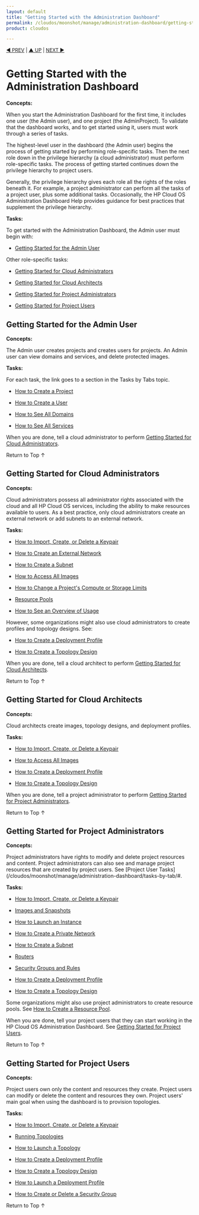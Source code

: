```yaml
---
layout: default
title: "Getting Started with the Administration Dashboard"
permalink: /cloudos/moonshot/manage/administration-dashboard/getting-started/
product: cloudos

---
```



<script> 

function PageRefresh { 
onLoad="window.refresh"
}

PageRefresh();

</script>


<p style="font-size: small;"> <a href="/cloudos/moonshot/manage/administration-dashboard/welcome/">&#9664; PREV</a> | <a href="/cloudos/moonshot/manage/administration-dashboard/">&#9650; UP</a> | <a href="/cloudos/moonshot/manage/administration-dashboard/topology-designs/">NEXT &#9654;</a> </p>

# Getting Started with the Administration Dashboard

**Concepts:**

When you start the Administration Dashboard for the first time, it includes one user (the Admin user), and one project (the AdminProject). 
To validate that the dashboard works, and to get started using it, users must work through a series of tasks.

The highest-level user in the dashboard (the Admin user) begins the process of getting started by performing role-specific tasks. 
Then the next role down in the privilege hierarchy (a cloud administrator) must perform role-specific tasks. The process of getting 
started continues down the privilege hierarchy to project users.

Generally, the privilege hierarchy gives each role all the rights of the roles beneath it. For example, a project administrator 
can perform all the tasks of a project user, plus some additional tasks. Occasionally, the HP Cloud OS Administration Dashboard Help 
provides guidance for best practices that supplement the privilege hierarchy.

**Tasks:**

To get started with the Administration Dashboard, the Admin user must begin with:

* [Getting Started for the Admin User](#getting-started-for-the-admin-user)

Other role-specific tasks:

* [Getting Started for Cloud Administrators](#getting-started-for-cloud-administrators) 

* [Getting Started for Cloud Architects](#getting-started-for-cloud-architects)

* [Getting Started for Project Administrators](#getting-started-for-project-administrators)

* [Getting Started for Project Users](#getting-started-for-project-users)




## Getting Started for the Admin User

**Concepts:**

The Admin user creates projects and creates users for projects. An Admin user can view domains and services, and delete protected images.

**Tasks:**

For each task, the link goes to a section in the Tasks by Tabs topic.    

* [How to Create a Project](/cloudos/moonshot/manage/administration-dashboard/tasks-by-tab/#how-to-create-a-project)

* [How to Create a User](/cloudos/moonshot/manage/administration-dashboard/tasks-by-tab/#how-to-create-a-user)

* [How to See All Domains](/cloudos/moonshot/manage/administration-dashboard/tasks-by-tab/#how-to-see-all-domains)

* [How to See All Services](/cloudos/moonshot/manage/administration-dashboard/tasks-by-tab/#how-to-see-all-services)

When you are done, tell a cloud administrator to perform [Getting Started for Cloud Administrators](#getting-started-for-cloud-administrators). 

<a href="#top" style="padding:14px 0px 14px 0px; text-decoration: none;"> Return to Top &#8593; </a>




## Getting Started for Cloud Administrators

**Concepts:**

Cloud administrators possess all administrator rights associated with the cloud and all HP Cloud OS services, 
including the ability to make resources available to users. As a best practice, only cloud administrators create an external network or add subnets to an external network.

**Tasks:**

* [How to Import, Create, or Delete a Keypair](/cloudos/moonshot/manage/administration-dashboard/tasks-by-tab/#how-to-import-create-or-delete-a-keypair)

* [How to Create an External Network](/cloudos/moonshot/manage/administration-dashboard/tasks-by-tab/#how-to-create-an-external-network)

* [How to Create a Subnet](/cloudos/moonshot/manage/administration-dashboard/tasks-by-tab/#how-to-create-a-subnet)

* [How to Access All Images](/cloudos/moonshot/manage/administration-dashboard/tasks-by-tab/#how-to-access-all-images)

* [How to Change a Project's Compute or Storage Limits](/cloudos/moonshot/manage/administration-dashboard/tasks-by-tab/#how-to-change-a-projects-compute-or-storage-limits)

* [Resource Pools](/cloudos/moonshot/manage/administration-dashboard/tasks-by-tab/#resource-pools)

* [How to See an Overview of Usage](/cloudos/moonshot/manage/administration-dashboard/tasks-by-tab/#how-to-see-an-overview-of-usage)


However, some organizations might also use cloud administrators to create profiles and topology designs. See:

* [How to Create a Deployment Profile](/cloudos/moonshot/manage/administration-dashboard/topology-designs/#how-to-create-a-deployment-profile) 

* [How to Create a Topology Design](/cloudos/moonshot/manage/administration-dashboard/topology-designs/#how-to-create-a-topology-design)


When you are done, tell a cloud architect to perform [Getting Started for Cloud Architects](#getting-started-for-cloud-architects). 

<a href="#top" style="padding:14px 0px 14px 0px; text-decoration: none;"> Return to Top &#8593; </a>





## Getting Started for Cloud Architects

**Concepts:**

Cloud architects create images, topology designs, and deployment profiles.

**Tasks:**

* [How to Import, Create, or Delete a Keypair](/cloudos/moonshot/manage/administration-dashboard/tasks-by-tab/#how-to-import-create-or-delete-a-keypair)

* [How to Access All Images](/cloudos/moonshot/manage/administration-dashboard/tasks-by-tab/#how-to-access-all-images) 

* [How to Create a Deployment Profile](/cloudos/moonshot/manage/administration-dashboard/topology-designs/#how-to-create-a-deployment-profile)

* [How to Create a Topology Design](/cloudos/moonshot/manage/administration-dashboard/topology-designs/#how-to-create-a-topology-design)

When you are done, tell a project administrator to perform [Getting Started for Project Administrators](#getting-started-for-project-administrators).

<a href="#top" style="padding:14px 0px 14px 0px; text-decoration: none;"> Return to Top &#8593; </a>


## Getting Started for Project Administrators

**Concepts:**

Project administrators have rights to modify and delete project resources and content. Project administrators can also see 
and manage project resources that are created by project users. See [Project User Tasks](/cloudos/moonshot/manage/administration-dashboard/tasks-by-tab/#.

**Tasks:**

* [How to Import, Create, or Delete a Keypair](/cloudos/moonshot/manage/administration-dashboard/tasks-by-tab/#how-to-import-create-or-delete-a-keypair)

* [Images and Snapshots](/cloudos/moonshot/manage/administration-dashboard/tasks-by-tab/#images-and-snapshots)

* [How to Launch an Instance](/cloudos/moonshot/manage/administration-dashboard/tasks-by-tab/#how-to-launch-an-instance)

* [How to Create a Private Network](/cloudos/moonshot/manage/administration-dashboard/tasks-by-tab/#how-to-create-a-private-network-project-tab)

* [How to Create a Subnet](/cloudos/moonshot/manage/administration-dashboard/tasks-by-tab/#how-to-create-a-subnet)

* [Routers](/cloudos/moonshot/manage/administration-dashboard/tasks-by-tab/#routers)

* [Security Groups and Rules](/cloudos/moonshot/manage/administration-dashboard/tasks-by-tab/#security-groups-and-rules)

* [How to Create a Deployment Profile](/cloudos/moonshot/manage/administration-dashboard/topology-designs/#how-to-create-a-deployment-profile)

* [How to Create a Topology Design](/cloudos/moonshot/manage/administration-dashboard/topology-designs/#how-to-create-a-topology-design)

Some organizations might also use project administrators to create resource pools. 
See [How to Create a Resource Pool](/cloudos/moonshot/manage/administration-dashboard/tasks-by-tab/#how-to-create-a-resource-pool).

When you are done, tell your project users that they can start working in the HP Cloud OS Administration Dashboard. 
See [Getting Started for Project Users](#getting-started-for-project-users).

<a href="#top" style="padding:14px 0px 14px 0px; text-decoration: none;"> Return to Top &#8593; </a>


## Getting Started for Project Users

**Concepts:**

Project users own only the content and resources they create. Project users can modify or delete the content and resources they own. 
Project users' main goal when using the dashboard is to provision topologies.

**Tasks:**

* [How to Import, Create, or Delete a Keypair](/cloudos/moonshot/manage/administration-dashboard/tasks-by-tab/#how-to-import-create-or-delete-a-keypair)

* [Running Topologies](/cloudos/moonshot/manage/administration-dashboard/tasks-by-tab/#running-topologies)

* [How to Launch a Topology](/cloudos/moonshot/manage/administration-dashboard/tasks-by-tab/#how-to-launch-a-topology)

* [How to Create a Deployment Profile](/cloudos/moonshot/manage/administration-dashboard/topology-designs/#how-to-create-a-deployment-profile)

* [How to Create a Topology Design](/cloudos/moonshot/manage/administration-dashboard/topology-designs/#how-to-create-a-topology-design)

* [How to Launch a Deployment Profile](/cloudos/moonshot/manage/administration-dashboard/tasks-by-tab/#how-to-launch-a-deployment-profile)

* [How to Create or Delete a Security Group](/cloudos/moonshot/manage/administration-dashboard/tasks-by-tab/#how-to-create-or-delete-a-security-group) 

<a href="#top" style="padding:14px 0px 14px 0px; text-decoration: none;"> Return to Top &#8593; </a>


